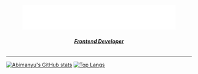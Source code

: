 <p align="center">
  <img style="width:26rem; height:auto" src="https://raw.githubusercontent.com/shaynendradika/shaynendradika/main/logo.png"/>
</p>
<h6 align="center"><u><b>Frontend Developer</b></u></h6>

---

[![Abimanyu's GitHub stats](https://github-readme-stats.vercel.app/api?username=abimanyudrmwn)](https://github.com/anuraghazra/github-readme-stats)
[![Top Langs](https://github-readme-stats.vercel.app/api/top-langs/?username=abimanyudrmwn)](https://github.com/anuraghazra/github-readme-stats)
